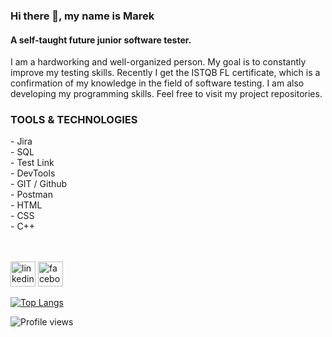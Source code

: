 ### Hi there 👋, my name is Marek
#### A self-taught future junior software tester.
I am a hardworking and well-organized person. My goal is to constantly improve my testing skills. Recently I get the ISTQB FL certificate, which is a confirmation of my knowledge in the field of software testing. I am also developing my programming skills. Feel free to visit my project repositories.

<h3>TOOLS & TECHNOLOGIES </h3>
- Jira </br>
- SQL </br>
- Test Link </br>
- DevTools </br>
- GIT / Github </br>
- Postman </br>
- HTML </br>
- CSS </br>
- C++ </br> </br> </br>

[<img src='https://cdn.jsdelivr.net/npm/simple-icons@3.0.1/icons/linkedin.svg' alt='linkedin' height='40'>](https://www.linkedin.com/in/marek-kalkowski/)             [<img src='https://cdn.jsdelivr.net/npm/simple-icons@3.0.1/icons/facebook.svg' alt='facebook' height='40'>](https://www.facebook.com/marek.kalkowski.1) 

[![Top Langs](https://github-readme-stats.vercel.app/api/top-langs/?username=marekkalkowski90)](https://github.com/anuraghazra/github-readme-stats)

![Profile views](https://gpvc.arturio.dev/marekkalkowski90)  








<!--
**marekkalkowski90/marekkalkowski90** is a ✨ _special_ ✨ repository because its `README.md` (this file) appears on your GitHub profile.

Here are some ideas to get you started:

- 🔭 I’m currently working on ...
- 🌱 I’m currently learning ...
- 👯 I’m looking to collaborate on ...
- 🤔 I’m looking for help with ...
- 💬 Ask me about ...
- 📫 How to reach me: ...
- 😄 Pronouns: ...
- ⚡ Fun fact: ...
-->
